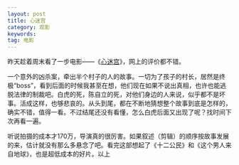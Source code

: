 ```yaml
---
layout: post
title: 心迷宫
category: 观影
keywords:
tag: 电影
---
```

昨天趁着周末看了一步电影——《[心迷宫](https://movie.douban.com/subject/25917973/)》，网上的评价都不错。
	
一个意外的凶杀案，牵出半个村子的人的故事。一切为了孩子的村长，居然是终极“boss”，看到后面的时候我甚至在想，他们现在如果不说出真相，也许也能逃脱法律的制裁吧。白虎的死，陈自立的死，对他们身边的人来说，似乎都不是坏事。活成这样，也够悲哀的。从头到尾，都在不断地猜想整个故事到底是怎样的，确实不错，值得一看。不过结尾还没有看懂，怎么白虎后面又出现了呢？找时间下次再看一遍。
	
听说拍摄的成本才170万，导演真的很厉害。如果叙述（剪辑）的顺序按故事发展的来，估计就没有那么多悬念了吧。看完这部想起了《十二公民》和《这个男人来自地球》，也是超低成本的好片。以上


 
  
